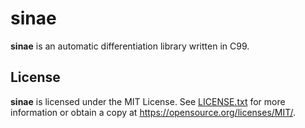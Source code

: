 # sinae

 **sinae** is an automatic differentiation library written in C99.

## License

 **sinae** is licensed under the MIT License.
 See [LICENSE.txt](/LICENSE.txt) for more information or obtain a copy at <https://opensource.org/licenses/MIT/>.
